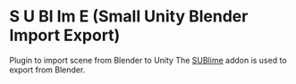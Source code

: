 # **S** **U** **Bl** **Im** **E** (Small Unity Blender Import Export)
Plugin to import scene from Blender to Unity
The [SUBlime](https://github.com/small-studio/SUBlime) addon is used to export from Blender.

